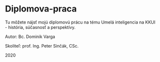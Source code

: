 # Diplomova-praca
Tu môžete nájsť mojú diplomovú prácu na tému Umelá inteligencia na KKUI - história, súčasnosť a perspektívy.

Autor: Bc. Dominik Varga

Skoliteľ: prof. Ing. Peter Sinčák, CSc.

2020
